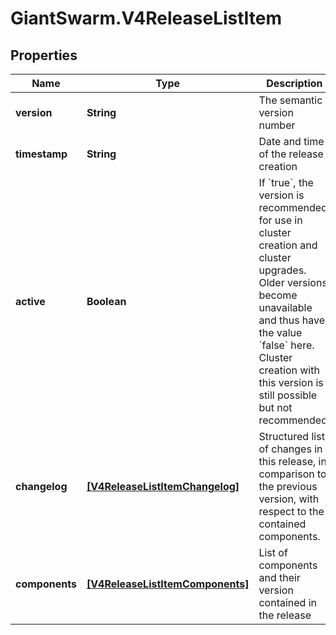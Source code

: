 # GiantSwarm.V4ReleaseListItem

## Properties
Name | Type | Description | Notes
------------ | ------------- | ------------- | -------------
**version** | **String** | The semantic version number | 
**timestamp** | **String** | Date and time of the release creation | 
**active** | **Boolean** | If &#x60;true&#x60;, the version is recommended for use in cluster creation and cluster upgrades. Older versions become unavailable and thus have the value &#x60;false&#x60; here. Cluster creation with this version is still possible but not recommended.  | 
**changelog** | [**[V4ReleaseListItemChangelog]**](V4ReleaseListItemChangelog.md) | Structured list of changes in this release, in comparison to the previous version, with respect to the contained components.  | 
**components** | [**[V4ReleaseListItemComponents]**](V4ReleaseListItemComponents.md) | List of components and their version contained in the release  | 


